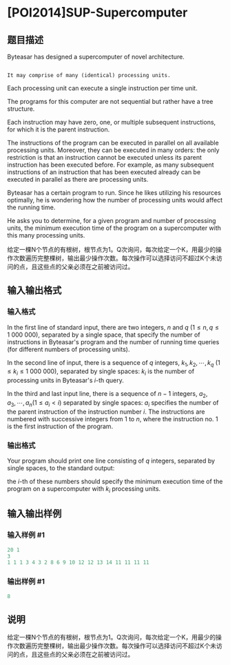 # [POI2014]SUP-Supercomputer

## 题目描述

Byteasar has designed a supercomputer of novel architecture.

```plain

It may comprise of many (identical) processing units.

```

Each processing unit can execute a single instruction per time unit.

The programs for this computer are not sequential but rather have a tree structure.

Each instruction may have zero, one, or multiple subsequent instructions, for which it is the parent instruction.

The instructions of the program can be executed in parallel on all available processing units. Moreover, they can be executed in many orders: the only restriction is that an instruction cannot be executed unless its parent instruction has been executed before. For example, as many subsequent instructions of an instruction that has been executed already can be executed in parallel as there are processing units.

Byteasar has a certain program to run. Since he likes utilizing his resources optimally, he is wondering how the number of processing units would affect the running time.

He asks you to determine, for a given program and number of processing units, the minimum execution time of the program on a supercomputer with this many processing units.

给定一棵N个节点的有根树，根节点为1。Q次询问，每次给定一个K，用最少的操作次数遍历完整棵树，输出最少操作次数。每次操作可以选择访问不超过K个未访问的点，且这些点的父亲必须在之前被访问过。

## 输入输出格式

### 输入格式

In the first line of standard input, there are two integers, $n$ and $q$ ($1\le n,q\le 1\ 000\ 000$), separated by a single space, that specify the number of instructions in Byteasar's program and the number of running time queries (for different numbers of processing units).

In the second line of input, there is a sequence of $q$ integers, $k_1,k_2,\cdots,k_q$ ($1\le k_i\le 1\ 000\ 000$), separated by single spaces: $k_i$ is the number of processing units in Byteasar's $i$-th query.

In the third and last input line, there is a sequence of $n-1$ integers, $a_2,a_3,\cdots,a_n$($1\le a_i<i$) separated by single spaces: $a_i$ specifies the number of the parent instruction of the instruction number $i$. The instructions are numbered with successive integers from 1 to $n$, where the instruction no. 1 is the first instruction of the program. 

### 输出格式

Your program should print one line consisting of $q$ integers, separated by single spaces, to the standard output:

the $i$-th of these numbers should specify the minimum execution time of the program on a supercomputer with $k_i$ processing units.

## 输入输出样例

### 输入样例 #1

```cpp
20 1
3
1 1 1 3 4 3 2 8 6 9 10 12 12 13 14 11 11 11 11

```
### 输出样例 #1

```cpp
8

```
## 说明

给定一棵N个节点的有根树，根节点为1。Q次询问，每次给定一个K，用最少的操作次数遍历完整棵树，输出最少操作次数。每次操作可以选择访问不超过K个未访问的点，且这些点的父亲必须在之前被访问过。

